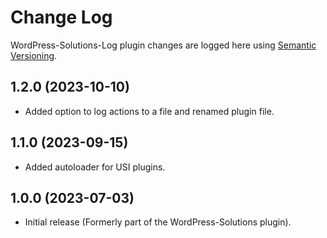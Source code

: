 # Change Log #

WordPress-Solutions-Log plugin changes are logged here using <a href="http://semver.org/">Semantic Versioning</a>.

## 1.2.0 (2023-10-10) ##
* Added option to log actions to a file and renamed plugin file.

## 1.1.0 (2023-09-15) ##
* Added autoloader for USI plugins.

## 1.0.0 (2023-07-03) ##
* Initial release (Formerly part of the WordPress-Solutions plugin).

